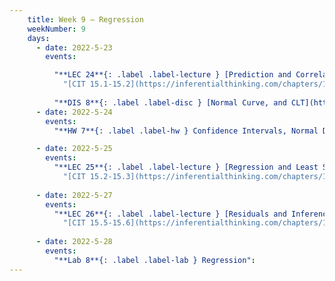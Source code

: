 ```yaml
---
    title: Week 9 – Regression
    weekNumber: 9
    days:
      - date: 2022-5-23
        events:

          "**LEC 24**{: .label .label-lecture } [Prediction and Correlation](http://datahub.ucsd.edu/user-redirect/git-sync?repo=https://github.com/dsc-courses/dsc10-2022-sp&subPath=lectures/lec24/lecture24.ipynb)":
            "[CIT 15.1-15.2](https://inferentialthinking.com/chapters/15/Prediction.html)"
                
          "**DIS 8**{: .label .label-disc } [Normal Curve, and CLT](http://datahub.ucsd.edu/user-redirect/git-sync?repo=https://github.com/dsc-courses/dsc10-2022-sp&subPath=discussions/08-normal_clt/08-discussion.ipynb)":
      - date: 2022-5-24
        events:
          "**HW 7**{: .label .label-hw } Confidence Intervals, Normal Distributions, CLT":          

      - date: 2022-5-25
        events:
          "**LEC 25**{: .label .label-lecture } [Regression and Least Squares](http://datahub.ucsd.edu/user-redirect/git-sync?repo=https://github.com/dsc-courses/dsc10-2022-sp&subPath=lectures/lec25/lecture25.ipynb)":
            "[CIT 15.2-15.3](https://inferentialthinking.com/chapters/15/2/Regression_Line.html)"
                
      - date: 2022-5-27
        events:
          "**LEC 26**{: .label .label-lecture } [Residuals and Inference](http://datahub.ucsd.edu/user-redirect/git-sync?repo=https://github.com/dsc-courses/dsc10-2022-sp&subPath=lectures/lec26/lecture26.ipynb) [🎥 Watch Recording](https://youtu.be/SO86onZ7nf8)":
            "[CIT 15.5-15.6](https://inferentialthinking.com/chapters/15/5/Visual_Diagnostics.html)"
              
      - date: 2022-5-28
        events:
          "**Lab 8**{: .label .label-lab } Regression":
---
```

